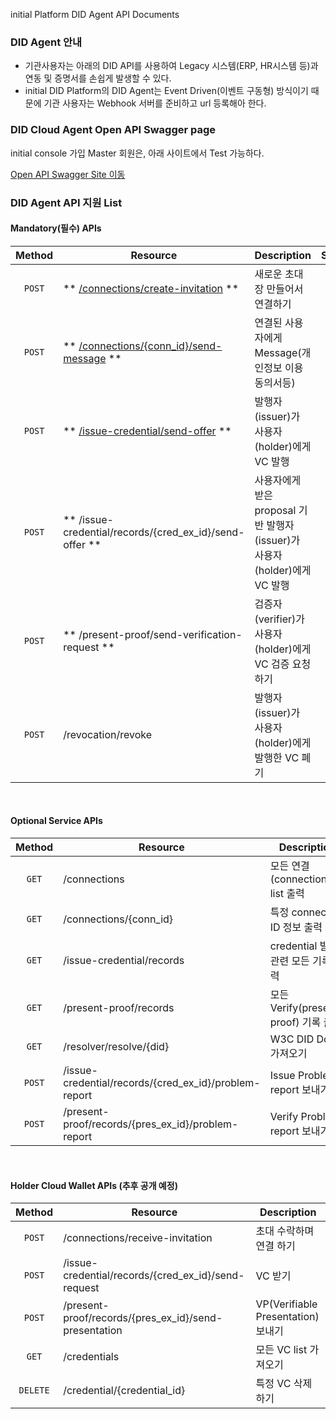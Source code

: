 <p>initial Platform DID Agent API Documents</p>

### DID Agent 안내 
- 기관사용자는 아래의 DID API를 사용하여 Legacy 시스템(ERP, HR시스템 등)과 연동 및 증명서를 손쉽게 발생할 수 있다.
- initial DID Platform의 DID Agent는 Event Driven(이벤트 구동형) 방식이기 때문에 기관 사용자는 Webhook 서버를 준비하고 url 등록해아 한다.

### DID Cloud Agent Open API Swagger page

initial console 가입 Master 회원은, 아래 사이트에서 Test 가능하다.  

[Open API Swagger Site 이동](https://app.swaggerhub.com/apis-docs/khujin1/initial_Cloud_Agent_Open_API/1.0.4#/)

### DID Agent API 지원 List

#### Mandatory(필수) APIs

   Method  | Resource | Description | Swagger 
  :---: | --- | --- | :---:
  `POST` | ** [/connections/create-invitation](/open_api_auto_connection/#step-1-faberissuerverifier-aliceholder-create-invitation-send-invitation) ** | 새로운 초대장 만들어서 연결하기 |  [Test](https://app.swaggerhub.com/apis-docs/khujin1/initial_Cloud_Agent_Open_API/1.0.4#/connection/post_connections_create_invitation)
  `POST` | ** [/connections/{conn_id}/send-message](/open_api_message) ** | 연결된 사용자에게 Message(개인정보 이용 동의서등) | [Test](https://app.swaggerhub.com/apis-docs/khujin1/initial_Cloud_Agent_Open_API/1.0.4#/basicmessage/post_connections__conn_id__send_message)
  `POST` | ** [/issue-credential/send-offer](open_api_auto_credential/#step-1-1-faber-aliceholder-proposal-credential_exchange_id-credential) ** | 발행자(issuer)가 사용자(holder)에게 VC 발행
  `POST` | ** /issue-credential/records/{cred_ex_id}/send-offer ** | 사용자에게 받은 proposal 기반 발행자(issuer)가 사용자(holder)에게 VC 발행
  `POST` | ** /present-proof/send-verification-request ** | 검증자(verifier)가 사용자(holder)에게 VC 검증 요청하기 
  `POST` | /revocation/revoke | 발행자(issuer)가 사용자(holder)에게 발행한 VC 폐기

<br>

#### Optional Service APIs

   Method  | Resource | Description 
  :---: | --- | --- 
  `GET` | /connections | 모든 연결(connections) list 출력
  `GET` | /connections/{conn_id} | 특정 connection ID 정보 출력
  `GET` | /issue-credential/records | credential 발급관련 모든 기록 출력
  `GET` | /present-proof/records | 모든 Verify(present-proof) 기록 출력
  `GET` | /resolver/resolve/{did} | W3C DID Doc 가져오기
  `POST` | /issue-credential/records/{cred_ex_id}/problem-report | Issue Problem report 보내기
  `POST` | /present-proof/records/{pres_ex_id}/problem-report | Verify Problem report 보내기


  
  <br>
  
#### Holder Cloud Wallet APIs (추후 공개 예정)

   Method  | Resource | Description 
  :---: | --- | --- 
  `POST` | /connections/receive-invitation | 초대 수락하며 연결 하기
  `POST` | /issue-credential/records/{cred_ex_id}/send-request | VC 받기
  `POST` | /present-proof/records/{pres_ex_id}/send-presentation | VP(Verifiable Presentation) 보내기 
  `GET` | /credentials | 모든 VC list 가져오기 
  `DELETE` | /credential/{credential_id} | 특정 VC 삭제하기 
